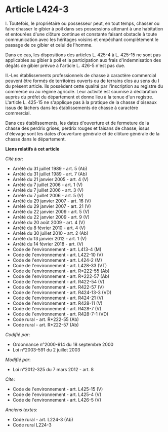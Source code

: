# Article L424-3

I. Toutefois, le propriétaire ou possesseur peut, en tout temps, chasser ou faire chasser le gibier à poil dans ses
possessions attenant à une habitation et entourées d'une clôture continue et constante faisant obstacle à toute communication
avec les héritages voisins et empêchant complètement le passage de ce gibier et celui de l'homme. 

Dans ce cas, les dispositions des articles L. 425-4 à L. 425-15 ne sont pas applicables au gibier à poil et la participation
aux frais d'indemnisation des dégâts de gibier prévue à l'article L. 426-5 n'est pas due. 

II.-Les établissements professionnels de chasse à caractère commercial peuvent être formés de territoires ouverts ou de
terrains clos au sens du I du présent article. Ils possèdent cette qualité par l'inscription au registre du commerce ou au
régime agricole. Leur activité est soumise à déclaration auprès du préfet du département et donne lieu à la tenue d'un
registre. L'article L. 425-15 ne s'applique pas à la pratique de la chasse d'oiseaux issus de lâchers dans les établissements
de chasse à caractère commercial. 

Dans ces établissements, les dates d'ouverture et de fermeture de la chasse des perdrix grises, perdrix rouges et faisans de
chasse, issus d'élevage sont les dates d'ouverture générale et de clôture générale de la chasse dans le département.

**Liens relatifs à cet article**

_Cité par_:

  - Arrêté du 31 juillet 1989 - art. 5 (Ab)
  - Arrêté du 31 juillet 1989 - art. 7 (Ab)
  - Arrêté du 21 janvier 2005 - art. 4 (V)
  - Arrêté du 7 juillet 2006 - art. 1 (V)
  - Arrêté du 7 juillet 2006 - art. 3 (V)
  - Arrêté du 7 juillet 2006 - art. 5 (V)
  - Arrêté du 29 janvier 2007 - art. 16 (V)
  - Arrêté du 29 janvier 2007 - art. 21 (V)
  - Arrêté du 22 janvier 2009 - art. 5 (V)
  - Arrêté du 22 janvier 2009 - art. 9 (V)
  - Arrêté du 20 août 2009 - art. 4 (V)
  - Arrêté du 8 février 2010 - art. 4 (V)
  - Arrêté du 30 juillet 2010 - art. 2 (Ab)
  - Arrêté du 13 janvier 2012 - art. 1 (V)
  - Arrêté du 14 février 2018 - art. (V)
  - Code de l'environnement - art. L413-4 (M)
  - Code de l'environnement - art. L422-10 (V)
  - Code de l'environnement - art. L424-2 (M)
  - Code de l'environnement - art. L428-33 (VT)
  - Code de l'environnement - art. R*222-55 (Ab)
  - Code de l'environnement - art. R*222-57 (Ab)
  - Code de l'environnement - art. R422-54 (V)
  - Code de l'environnement - art. R422-57 (V)
  - Code de l'environnement - art. R424-13-3 (VD)
  - Code de l'environnement - art. R424-21 (V)
  - Code de l'environnement - art. R428-11 (V)
  - Code de l'environnement - art. R428-7 (V)
  - Code de l'environnement - art. R428-7-1 (VD)
  - Code rural - art. R*222-55 (Ab)
  - Code rural - art. R*222-57 (Ab)

_Codifié par_:

  - Ordonnance n°2000-914 du 18 septembre 2000
  - Loi n°2003-591 du 2 juillet 2003

_Modifié par_:

  - Loi n°2012-325 du 7 mars 2012 - art. 8

_Cite_:

  - Code de l'environnement - art. L425-15 (V)
  - Code de l'environnement - art. L425-4 (V)
  - Code de l'environnement - art. L426-5 (V)

_Anciens textes_:

  - Code rural - art. L224-3 (Ab)
  - Code rural L224-3
